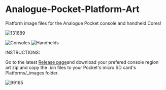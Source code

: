 # Analogue-Pocket-Platform-Art

Platform image files for the Analogue Pocket console and handheld Cores!

![131689](https://user-images.githubusercontent.com/123542883/222607670-7210c82e-fa3e-460f-a8e0-ef81bb5c7ec5.gif)

![Consoles](https://user-images.githubusercontent.com/123542883/226643816-e6c48d51-965b-4381-baf8-31230bb3419c.png)
![Handhelds](https://user-images.githubusercontent.com/123542883/226643835-f0b22484-021c-4f8c-ab22-47afaceda122.png)





INSTRUCTIONS:

Go to the latest [Release page](https://github.com/Shissa43/Analogue-Pocket-Platform-Art/releases/tag/v0.1.4)and download your prefered console region art zip and copy the .bin files to your Pocket's micro SD card's Platforms/_images folder.

![99165](https://user-images.githubusercontent.com/123542883/222607932-414202ec-5a4d-444e-8fb3-b7d1d9ac738c.gif)

